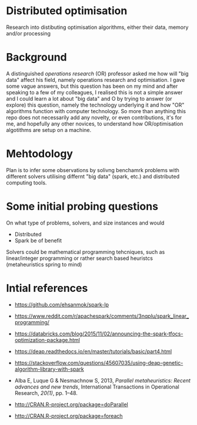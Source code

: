 # Distributed optimisation
Research into distibuting optimisation algorithms, either their data, memory and/or processing

# Background
A distinguished _operations research_ (OR) professor asked me how will "big data" affect his field, namely operations research and optimisation. I gave some vague answers, but this question has been on my mind and after speaking to a few of my colleagues, I realised this is not a simple answer and I could learn a lot about "big data" and O by trying to answer (or explore) this question, namely the technology underlying it and how "OR" algorithms function with computer technology. So more than anything this repo does not necessarily add any novelty, or even contributions, it's for me, and hopefully any other novices, to understand how OR/optimisation algotithms are setup on a machine.

# Mehtodology
Plan is to infer some observations by solivng benchamrk problems with different solvers utilising differnt "big data" (spark, etc.) and distributed computing tools.

# Some initial probing questions
On what type of problems, solvers, and size instances and would 
- Distributed  
- Spark be of benefit

Solvers could be mathematical programming tehcniques, such as linear/integer programming or rather search based heuristcs (metaheuristics spring to mind)


# Intial references
- https://github.com/ehsanmok/spark-lp
- https://www.reddit.com/r/apachespark/comments/3nqplu/spark_linear_programming/
- https://databricks.com/blog/2015/11/02/announcing-the-spark-tfocs-optimization-package.html

- https://deap.readthedocs.io/en/master/tutorials/basic/part4.html
- https://stackoverflow.com/questions/45607035/using-deap-genetic-algorithm-library-with-spark

- Alba E, Luque G & Nesmachnow S, 2013, _Parallel metaheuristics: Recent advances and new trends_, International Transactions in Operational Research, *20(1)*, pp. 1–48.
- http://CRAN.R-project.org/package=doParallel
- http://CRAN.R-project.org/package=foreach





